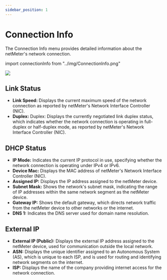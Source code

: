 ```yaml
---
sidebar_position: 1
---
```


# Connection Info

The Connection Info menu provides detailed information about the netMeter's network connection.

import connectionInfo from "../img/ConnectionInfo.png"

<img src={connectionInfo} style={{width:380}} />

## Link Status

- **Link Speed:** Displays the current maximum speed of the network connection as reported by netMeter's Network Interface Controller (NIC).
- **Duplex:** Duplex: Displays the currently negotiated link duplex status, which indicates whether the network connection is operating in full-duplex or half-duplex mode, as reported by netMeter's Network Interface Controller (NIC).

## DHCP Status

- **IP Mode:** Indicates the current IP protocol in use, specifying whether the network connection is operating under IPv4 or IPv6.
- **Device Mac:** Displays the MAC address of netMeter's Network Interface Controller (NIC).
- **Assigned IP:** Displays the IP address assigned to the netMeter device.
- **Subnet Mask:** Shows the network's subnet mask, indicating the range of IP addresses within the same network segment as the netMeter device.
- **Gateway IP:** Shows the default gateway, which directs network traffic from the netMeter device to other networks or the internet.
- **DNS 1:** Indicates the DNS server used for domain name resolution.

## External IP

- **External IP (Public):** Displays the external IP address assigned to the netMeter device, used for communication outside the local network.
- **ASN:** Displays the unique identifier assigned to an Autonomous System (AS), which is unique to each ISP, and is used for routing and identifying network segments on the internet.
- **ISP:** Displays the name of the company providing internet access for the network connection.